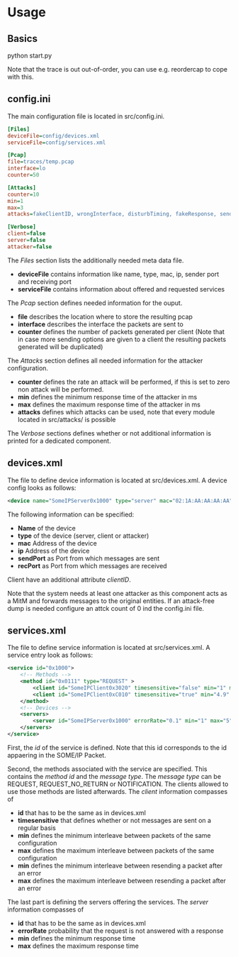 # Usage

## Basics

python start.py

Note that the trace is out out-of-order, you can use e.g. reordercap to cope with this.

## config.ini

The main configuration file is located in src/config.ini.

``` ini
[Files]
deviceFile=config/devices.xml
serviceFile=config/services.xml

[Pcap]
file=traces/temp.pcap
interface=lo
counter=50

[Attacks]
counter=10
min=1
max=3
attacks=fakeClientID, wrongInterface, disturbTiming, fakeResponse, sendErrorOnError, sendErrorOnEvent, deleteRequest, deleteResponse

[Verbose]
client=false
server=false
attacker=false
```

The *Files* section lists the additionally needed meta data file.
 * **deviceFile** contains information like name, type, mac, ip, sender port and receiving port
 * **serviceFile** contains information about offered and requested services

The *Pcap* section defines needed information for the ouput.
 * **file** describes the location where to store the resulting pcap
 * **interface** describes the interface the packets are sent to
 * **counter** defines the number of packets generated per client (Note that in case more sending options are given to a client the resulting packets generated will be duplicated)

The *Attacks* section defines all needed information for the attacker configuration.
 * **counter** defines the rate an attack will be performed, if this is set to zero non attack will be performed.
 * **min** defines the minimum response time of the attacker in ms
 * **max** defines the maximum response time of the attacker in ms
 * **attacks** defines which attacks can be used, note that every module located in src/attacks/ is possible

The *Verbose* sections defines whether or not additional information is printed for a dedicated component.

## devices.xml

The file to define device information is located at src/devices.xml. 
A device config looks as follows:

``` xml
<device name="SomeIPServer0x1000" type="server" mac="02:1A:AA:AA:AA:AA" ip="10.0.0.1" sendPort="30491" recPort="30491" />
```

The following information can be specified:
 * **Name** of the device
 * **type** of the device (server, client or attacker)
 * **mac** Address of the device
 * **ip** Address of the device
 * **sendPort** as Port from which messages are sent
 * **recPort** as Port from which messages are received

Client have an additional attribute *clientID*.

Note that the system needs at least one attacker as this component acts as a MitM and forwards messages to the original entities.
If an attack-free dump is needed configure an attck count of 0 ind the config.ini file.

## services.xml

The file to define service information is located at src/services.xml.
A service entry look as follows:

``` xml
<service id="0x1000">
	<!-- Methods -->
	<method id="0x0111" type="REQUEST" >
		<client id="SomeIPClient0x3020" timesensitive="false" min="1" max="10" resendMin="2" resendMax="3" />
		<client id="SomeIPClient0xC010" timesensitive="true" min="4.9" max="5.1" resendMin="2" resendMax="3" />
	</method>
	<!-- Devices -->
	<servers>
		<server id="SomeIPServer0x1000" errorRate="0.1" min="1" max="5"/>
	</servers>	
</service>
```

First, the *id* of the service is defined.
Note that this id corresponds to the id appaering in the SOME/IP Packet.

Second, the methods associated with the service are specified.
This contains the *method id* and the *message type*.
The *message type* can be REQUEST, REQUEST_NO_RETURN or NOTIFICATION.
The clients allowed to use those methods are listed afterwards.
The *client* information compasses of
 * **id** that has to be the same as in devices.xml
 * **timesensitive** that defines whether or not messages are sent on a regular basis
 * **min** defines the minimum interleave between packets of the same configuration
 * **max** defines the maximum interleave between packets of the same configuration
 * **min** defines the minimum interleave between resending a packet after an error
 * **max** defines the maximum interleave between resending a packet after an error

The last part is defining the servers offering the services.
The *server* information compasses of
 * **id** that has to be the same as in devices.xml
 * **errorRate** probability that the request is not answered with a response
 * **min** defines the minimum response time 
 * **max** defines the maximum response time 

